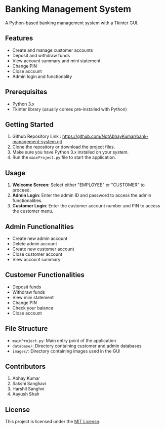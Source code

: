 # Banking Management System

A Python-based banking management system with a Tkinter GUI.

## Features

- Create and manage customer accounts
- Deposit and withdraw funds
- View account summary and mini statement
- Change PIN
- Close account
- Admin login and functionality

## Prerequisites

- Python 3.x
- Tkinter library (usually comes pre-installed with Python)

## Getting Started

1.  Github Repository Link : https://github.com/NotAbhayKumar/bank-management-system.git
2.  Clone the repository or download the project files.
3. Make sure you have Python 3.x installed on your system.
4. Run the `mainProject.py` file to start the application.

## Usage

1. **Welcome Screen**: Select either "EMPLOYEE" or "CUSTOMER" to proceed.
2. **Admin Login**: Enter the admin ID and password to access the admin functionalities.
3. **Customer Login**: Enter the customer account number and PIN to access the customer menu.

## Admin Functionalities

- Create new admin account
- Delete admin account
- Create new customer account
- Close customer account
- View account summary

## Customer Functionalities

- Deposit funds
- Withdraw funds
- View mini statement
- Change PIN
- Check your balance
- Close account

## File Structure

- `mainProject.py`: Main entry point of the application
- `database/`: Directory containing customer and admin databases
- `images/`: Directory containing images used in the GUI

## Contributors

1. Abhay Kumar
2. Sakshi Sanghavi
3. Harshil Sanghvi
4. Aayush Shah

## License

This project is licensed under the [MIT License](LICENSE).
